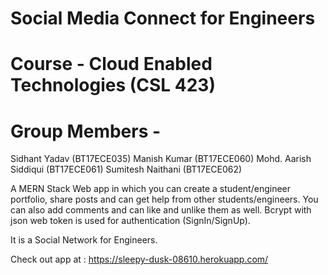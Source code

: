 # Social Media Connect for Engineers 
# Course - Cloud Enabled Technologies (CSL 423)

# Group Members - 
  Sidhant Yadav (BT17ECE035)
  Manish Kumar (BT17ECE060)
  Mohd. Aarish Siddiqui (BT17ECE061)
  Sumitesh Naithani (BT17ECE062)
 
 A MERN Stack Web app in which you can create a student/engineer portfolio, share posts and can get help from other students/engineers.
 You can also add comments and can like and unlike them as well.
 Bcrypt with json web token is used for authentication (SignIn/SignUp).
 
 It is a Social Network for Engineers.
 
 Check out app at : https://sleepy-dusk-08610.herokuapp.com/
